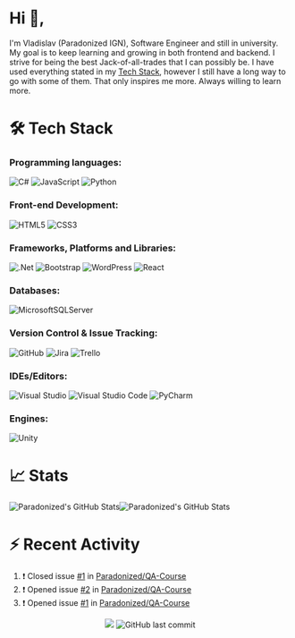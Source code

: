 # Hi :wave:,
I'm Vladislav (Paradonized IGN), Software Engineer and still in university. My goal is to keep learning and growing in both frontend and backend. I strive for being the best Jack-of-all-trades that I can possibly be. I have used everything stated in my [Tech Stack](#hammer_and_wrench-tech-stack), however I still have a long way to go with some of them. That only inspires me more. Always willing to learn more.

# :hammer_and_wrench: Tech Stack
### Programming languages:
![C#](https://img.shields.io/badge/c%23-%23239120.svg?style=for-the-badge&logo=c-sharp&logoColor=white)
![JavaScript](https://img.shields.io/badge/javascript-%23323330.svg?style=for-the-badge&logo=javascript&logoColor=%23F7DF1E)
![Python](https://img.shields.io/badge/python-3670A0?style=for-the-badge&logo=python&logoColor=ffdd54)
### Front-end Development: 
![HTML5](https://img.shields.io/badge/html5-%23E34F26.svg?style=for-the-badge&logo=html5&logoColor=white)
![CSS3](https://img.shields.io/badge/css3-%231572B6.svg?style=for-the-badge&logo=css3&logoColor=white)
### Frameworks, Platforms and Libraries:
![.Net](https://img.shields.io/badge/.NET-5C2D91?style=for-the-badge&logo=.net&logoColor=white)
![Bootstrap](https://img.shields.io/badge/bootstrap-%23563D7C.svg?style=for-the-badge&logo=bootstrap&logoColor=white)
![WordPress](https://img.shields.io/badge/WordPress-%23117AC9.svg?style=for-the-badge&logo=WordPress&logoColor=white)
![React](https://img.shields.io/badge/react-%2320232a.svg?style=for-the-badge&logo=react&logoColor=%2361DAFB)
### Databases:
![MicrosoftSQLServer](https://img.shields.io/badge/Microsoft%20SQL%20Sever-CC2927?style=for-the-badge&logo=microsoft%20sql%20server&logoColor=white)
### Version Control & Issue Tracking:
![GitHub](https://img.shields.io/badge/github-%23121011.svg?style=for-the-badge&logo=github&logoColor=white)
![Jira](https://img.shields.io/badge/jira-%230A0FFF.svg?style=for-the-badge&logo=jira&logoColor=white)
![Trello](https://img.shields.io/badge/Trello-%23026AA7.svg?style=for-the-badge&logo=Trello&logoColor=white)
### IDEs/Editors:
![Visual Studio](https://img.shields.io/badge/Visual%20Studio-5C2D91.svg?style=for-the-badge&logo=visual-studio&logoColor=white)
![Visual Studio Code](https://img.shields.io/badge/Visual%20Studio%20Code-0078d7.svg?style=for-the-badge&logo=visual-studio-code&logoColor=white)
![PyCharm](https://img.shields.io/badge/pycharm-143?style=for-the-badge&logo=pycharm&logoColor=black&color=black&labelColor=green)
### Engines:
![Unity](https://img.shields.io/badge/unity-%23000000.svg?style=for-the-badge&logo=unity&logoColor=white)
# :chart_with_upwards_trend: Stats
<div style="display: flex; flex-direction: row;">
	<img alt="Paradonized's GitHub Stats" src="https://github-readme-stats.vercel.app/api?username=Paradonized&show_icons=true&hide_border=true&theme=github_dark" />
	<img alt="Paradonized's GitHub Stats" src="https://github-readme-stats.vercel.app/api/top-langs/?username=Paradonized&layout=compact&hide_border=true&theme=github_dark&langs_count=10" />
</div>

# :zap: Recent Activity
<!--START_SECTION:activity-->
1. ❗️ Closed issue [#1](https://github.com/Paradonized/QA-Course/issues/1) in [Paradonized/QA-Course](https://github.com/Paradonized/QA-Course)
2. ❗️ Opened issue [#2](https://github.com/Paradonized/QA-Course/issues/2) in [Paradonized/QA-Course](https://github.com/Paradonized/QA-Course)
3. ❗️ Opened issue [#1](https://github.com/Paradonized/QA-Course/issues/1) in [Paradonized/QA-Course](https://github.com/Paradonized/QA-Course)
<!--END_SECTION:activity-->

<div align="center">
	<img src="https://komarev.com/ghpvc/?username=Paradonized&label=Profile+views&style=plastic"></img>
	<img alt="GitHub last commit" src="https://img.shields.io/github/last-commit/Paradonized/Paradonized?style=plastic">
</div>
